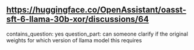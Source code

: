 ## https://huggingface.co/OpenAssistant/oasst-sft-6-llama-30b-xor/discussions/64

contains_question: yes
question_part: can someone clarify if the original weights for which version of llama model this requires